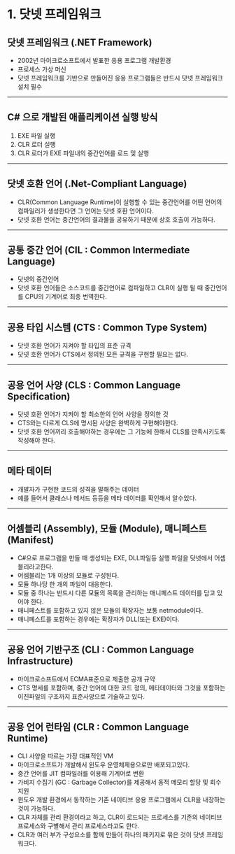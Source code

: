 # __1. 닷넷 프레임워크__
## 닷넷 프레임워크 (.NET Framework)
- 2002년 마이크로소프트에서 발표한 응용 프로그램 개발환경
- 프로세스 가상 머신
- 닷넷 프레임워크를 기반으로 만들어진 응용 프로그램들은 반드시 닷넷 프레임워크 설치 필수
---
## C# 으로 개발된 애플리케이션 실행 방식
1. EXE 파일 실행
2. CLR 로더 실행
3. CLR 로더가 EXE 파일내의 중간언어를 로드 및 실행
---
## 닷넷 호환 언어 (.Net-Compliant Language)
- CLR(Common Language Runtime)이 실행할 수 있는 중간언어를 어떤 언어의 컴파일러가 생성한다면 그 언어는 닷넷 호환 언어이다.
- 닷넷 호환 언어는 중간언어의 결과물을 공유하기 때문에 상호 호출이 가능하다.
---
## 공통 중간 언어 (CIL : Common Intermediate Language)
- 닷넷의 중간언어
- 닷넷 호환 언어들은 소스코드를 중간언어로 컴파일하고 CLR이 실행 될 때 중간언어를 CPU의 기계어로 최종 번역한다.
---
## 공용 타입 시스템 (CTS : Common Type System)
- 닷넷 호환 언어가 지켜야 할 타입의 표준 규격
- 닷넷 호환 언어가 CTS에서 정의된 모든 규격을 구현할 필요는 없다.
---
## 공용 언어 사양 (CLS : Common Language Specification)
- 닷넷 호환 언어가 지켜야 할 최소한의 언어 사양을 정의한 것
- CTS와는 다르게 CLS에 명시된 사양은 완벽하게 구현해야한다.
- 닷넷 호환 언어끼리 호출해야하는 경우에는 그 기능에 한해서 CLS를 만족시키도록 작성해야 한다.
---
## 메타 데이터
- 개발자가 구현한 코드의 성격을 말해주는 데이터
- 예를 들어서 클래스나 메서드 등등을 메타 데이터를 확인해서 알수있다.
---
## 어셈블리 (Assembly), 모듈 (Module), 매니페스트 (Manifest)
- C#으로 프로그램을 만들 때 생성되는 EXE, DLL파일등 실행 파일을 닷넷에서 어셈블리라고한다.
- 어셈블리는 1개 이상의 모듈로 구성된다.
- 모듈 하나당 한 개의 파일이 대응한다.
- 모듈 중 하나는 반드시 다른 모듈의 목록을 관리하는 매니페스트 데이터를 담고 있어야 한다.
- 매니페스트를  포함하고 있지 않은 모듈의 확장자는 보통 netmodule이다.
- 매니페스트를 포함하는 경우에는 확장자가 DLL(또는 EXE)이다.
---
## 공용 언어 기반구조 (CLI : Common Language Infrastructure)
- 마이크로소프트에서 ECMA표준으로 제출한 공개 규약
- CTS 명세를 포함하며, 중간 언어에 대한 코드 정의, 메타데이터와 그것을 포함하는 이진파일의 구조까지 표준사양으로 기술하고 있다.
---
## 공용 언어 런타임 (CLR : Common Language Runtime)
- CLI 사양을 따르는 가장 대표적인 VM
- 마이크로소프트가 개발해서 윈도우 운영체제용으로만 배포되고있다.
- 중간 언어를 JIT 컴파일러를 이용해 기계어로 변환
- 가비지 수집기 (GC : Garbage Collector)를 제공해서 동적 메모리 할당 및 회수 지원
- 윈도우 개발 환경에서 동작하는 기존 네이티브 응용 프로그램에서 CLR을 내장하는 것이 가능하다.
- CLR 자체를 관리 환경이라고 하고, CLR이 로드되는 프로세스를 기존의 네이티브 프로세스와 구별해서 관리 프로세스라고도 한다.
- CLR과 여러 부가 구성요소를 함께 만들어 하나의 패키지로 묶은 것이 닷넷 프레임워크다.
